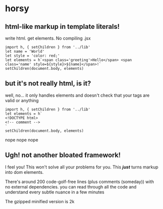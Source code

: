 # horsy

## html-like markup in template literals!
write html. get elements. No compiling .jsx
```
import h, { setChildren } from '../lib'
let name = 'World'
let style = 'color: red;'
let elements = h`<span class='greeting'>Hello</span> <span class='name' style=${style}>${name}</span>!`
setChildren(document.body, elements)
```

## but it's not really html, is it?
well, no... it only handles elements and doesn't check that your tags are valid or anything
```
import h, { setChildren } from '../lib'
let elements = h`
<!DOCTYPE html>
<!-- comment -->
`
setChildren(document.body, elements)
```
nope nope nope

## Ugh! not another bloated framework!
I feel you! This won't solve all your problems for you. This ***just*** turns markup into dom elements.

There's around 200 code-golf-free lines (plus comments (someday)) with no external dependencies. you can read through all the code and understand every subtle nuance in a few minutes

The gzipped minified version is 2k
